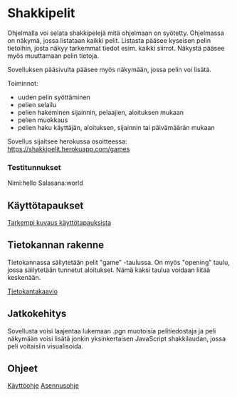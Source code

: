 # Shakkipelit

Ohjelmalla voi selata shakkipelejä mitä ohjelmaan on syötetty. Ohjelmassa on näkymä, jossa listataan kaikki pelit. Listasta pääsee kyseisen pelin tietoihin, josta näkyy tarkemmat tiedot esim. kaikki siirrot. Näkystä pääsee myös muuttamaan pelin tietoja.

Sovelluksen pääsivulta pääsee myös näkymään, jossa pelin voi lisätä.

Toiminnot:
- uuden pelin syöttäminen
- pelien selailu
- pelien hakeminen sijainnin, pelaajien, aloituksen mukaan
- pelien muokkaus
- pelien haku käyttäjän, aloituksen, sijainnin tai päivämäärän mukaan

Sovellus sijaitsee herokussa osoitteessa: https://shakkipelit.herokuapp.com/games

### Testitunnukset

Nimi:hello
Salasana:world

## Käyttötapaukset

[Tarkempi kuvaus käyttötapauksista](https://github.com/AlecSiikaluoma/Shakkipelit/blob/master/documentation/kayttotapaukset.md)

## Tietokannan rakenne

Tietokannassa säilytetään pelit "game" -taulussa. On myös "opening" taulu, jossa säilytetään tunnetut aloitukset. Nämä kaksi taulua voidaan liitää keskenään.

[Tietokantakaavio](https://github.com/AlecSiikaluoma/Shakkipelit/blob/master/documentation/tietokantakaavio.jpg)

## Jatkokehitys

Sovellusta voisi laajentaa lukemaan .pgn muotoisia pelitiedostaja ja peli näkymään voisi lisätä jonkin yksinkertaisen JavaScript shakkilaudan, jossa peli voitaisiin visualisoida.

## Ohjeet

[Käyttöohje](https://github.com/AlecSiikaluoma/Shakkipelit/blob/master/documentation/kayttoohje.md)
[Asennusohje](https://github.com/AlecSiikaluoma/Shakkipelit/blob/master/documentation/asennusohje.md)
